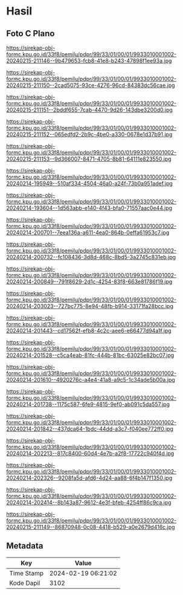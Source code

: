 # Hasil

## Foto C Plano

https://sirekap-obj-formc.kpu.go.id/33f8/pemilu/pdpr/99/33/01/00/01/9933010001002-20240215-211146--9b479653-fcb8-41e8-b243-47898f1ee93a.jpg

https://sirekap-obj-formc.kpu.go.id/33f8/pemilu/pdpr/99/33/01/00/01/9933010001002-20240215-211150--2cad5075-93ce-4276-96cd-84383dc56cae.jpg

https://sirekap-obj-formc.kpu.go.id/33f8/pemilu/pdpr/99/33/01/00/01/9933010001002-20240215-211151--2bddf655-7cab-4470-9d26-143dbe3200d0.jpg

https://sirekap-obj-formc.kpu.go.id/33f8/pemilu/pdpr/99/33/01/00/01/9933010001002-20240215-211152--065edfd2-2b9c-4be0-a330-0678e1d37b91.jpg

https://sirekap-obj-formc.kpu.go.id/33f8/pemilu/pdpr/99/33/01/00/01/9933010001002-20240215-211153--9d366007-8471-4705-8b81-64111e823550.jpg

https://sirekap-obj-formc.kpu.go.id/33f8/pemilu/pdpr/99/33/01/00/01/9933010001002-20240214-195949--510af334-4504-46a0-a24f-73b0a951adef.jpg

https://sirekap-obj-formc.kpu.go.id/33f8/pemilu/pdpr/99/33/01/00/01/9933010001002-20240214-193604--1d563abb-e140-4f43-bfa0-71557aac0e44.jpg

https://sirekap-obj-formc.kpu.go.id/33f8/pemilu/pdpr/99/33/01/00/01/9933010001002-20240214-200701--7eea136a-a611-4ea0-864b-0effa61953c7.jpg

https://sirekap-obj-formc.kpu.go.id/33f8/pemilu/pdpr/99/33/01/00/01/9933010001002-20240214-200732--fc108436-3d8d-468c-8bd5-3a2745c831eb.jpg

https://sirekap-obj-formc.kpu.go.id/33f8/pemilu/pdpr/99/33/01/00/01/9933010001002-20240214-200849--791f8629-2d1c-4254-83f8-663e81786f19.jpg

https://sirekap-obj-formc.kpu.go.id/33f8/pemilu/pdpr/99/33/01/00/01/9933010001002-20240214-203023--727bc775-8e94-48fb-b914-33171fa28bcc.jpg

https://sirekap-obj-formc.kpu.go.id/33f8/pemilu/pdpr/99/33/01/00/01/9933010001002-20240214-201443--cd17562f-efb8-4c2c-aee6-e66477d94a1f.jpg

https://sirekap-obj-formc.kpu.go.id/33f8/pemilu/pdpr/99/33/01/00/01/9933010001002-20240214-201528--c5ca4eab-81fc-444b-81bc-63025e82bc07.jpg

https://sirekap-obj-formc.kpu.go.id/33f8/pemilu/pdpr/99/33/01/00/01/9933010001002-20240214-201610--4920276c-a4e4-41a8-a9c5-1c34ade5b00a.jpg

https://sirekap-obj-formc.kpu.go.id/33f8/pemilu/pdpr/99/33/01/00/01/9933010001002-20240214-201738--1175c587-6fe9-4815-9ef0-ab091c5da557.jpg

https://sirekap-obj-formc.kpu.go.id/33f8/pemilu/pdpr/99/33/01/00/01/9933010001002-20240214-201842--437dca64-1bdc-44dd-a3c7-f040ee772ff0.jpg

https://sirekap-obj-formc.kpu.go.id/33f8/pemilu/pdpr/99/33/01/00/01/9933010001002-20240214-202213--817c8400-60d4-4e7b-a2f8-17722c940f4d.jpg

https://sirekap-obj-formc.kpu.go.id/33f8/pemilu/pdpr/99/33/01/00/01/9933010001002-20240214-202326--9208fa5d-afd6-4d24-aa88-6f4b147f1350.jpg

https://sirekap-obj-formc.kpu.go.id/33f8/pemilu/pdpr/99/33/01/00/01/9933010001002-20240214-202414--8b143a87-9612-4e3f-bfeb-4254ff86c9ca.jpg

https://sirekap-obj-formc.kpu.go.id/33f8/pemilu/pdpr/99/33/01/00/01/9933010001002-20240215-211149--86870948-0c08-4418-b529-a0e2679d416c.jpg


## Metadata

| Key        | Value               |
| ---------- | ------------------- |
| Time Stamp | 2024-02-19 06:21:02 |
| Kode Dapil | 3102                |




